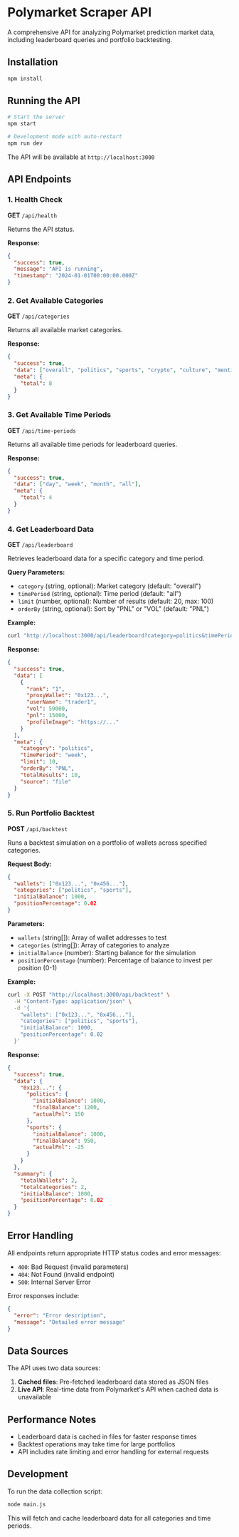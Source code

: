 # Polymarket Scraper API

A comprehensive API for analyzing Polymarket prediction market data, including leaderboard queries and portfolio backtesting.

## Installation

```bash
npm install
```

## Running the API

```bash
# Start the server
npm start

# Development mode with auto-restart
npm run dev
```

The API will be available at `http://localhost:3000`

## API Endpoints

### 1. Health Check
**GET** `/api/health`

Returns the API status.

**Response:**
```json
{
  "success": true,
  "message": "API is running",
  "timestamp": "2024-01-01T00:00:00.000Z"
}
```

### 2. Get Available Categories
**GET** `/api/categories`

Returns all available market categories.

**Response:**
```json
{
  "success": true,
  "data": ["overall", "politics", "sports", "crypto", "culture", "mentions", "weather", "economics"],
  "meta": {
    "total": 8
  }
}
```

### 3. Get Available Time Periods
**GET** `/api/time-periods`

Returns all available time periods for leaderboard queries.

**Response:**
```json
{
  "success": true,
  "data": ["day", "week", "month", "all"],
  "meta": {
    "total": 4
  }
}
```

### 4. Get Leaderboard Data
**GET** `/api/leaderboard`

Retrieves leaderboard data for a specific category and time period.

**Query Parameters:**
- `category` (string, optional): Market category (default: "overall")
- `timePeriod` (string, optional): Time period (default: "all")
- `limit` (number, optional): Number of results (default: 20, max: 100)
- `orderBy` (string, optional): Sort by "PNL" or "VOL" (default: "PNL")

**Example:**
```bash
curl "http://localhost:3000/api/leaderboard?category=politics&timePeriod=week&limit=10"
```

**Response:**
```json
{
  "success": true,
  "data": [
    {
      "rank": "1",
      "proxyWallet": "0x123...",
      "userName": "trader1",
      "vol": 50000,
      "pnl": 15000,
      "profileImage": "https://..."
    }
  ],
  "meta": {
    "category": "politics",
    "timePeriod": "week",
    "limit": 10,
    "orderBy": "PNL",
    "totalResults": 10,
    "source": "file"
  }
}
```

### 5. Run Portfolio Backtest
**POST** `/api/backtest`

Runs a backtest simulation on a portfolio of wallets across specified categories.

**Request Body:**
```json
{
  "wallets": ["0x123...", "0x456..."],
  "categories": ["politics", "sports"],
  "initialBalance": 1000,
  "positionPercentage": 0.02
}
```

**Parameters:**
- `wallets` (string[]): Array of wallet addresses to test
- `categories` (string[]): Array of categories to analyze
- `initialBalance` (number): Starting balance for the simulation
- `positionPercentage` (number): Percentage of balance to invest per position (0-1)

**Example:**
```bash
curl -X POST "http://localhost:3000/api/backtest" \
  -H "Content-Type: application/json" \
  -d '{
    "wallets": ["0x123...", "0x456..."],
    "categories": ["politics", "sports"],
    "initialBalance": 1000,
    "positionPercentage": 0.02
  }'
```

**Response:**
```json
{
  "success": true,
  "data": {
    "0x123...": {
      "politics": {
        "initialBalance": 1000,
        "finalBalance": 1200,
        "actualPnl": 150
      },
      "sports": {
        "initialBalance": 1000,
        "finalBalance": 950,
        "actualPnl": -25
      }
    }
  },
  "summary": {
    "totalWallets": 2,
    "totalCategories": 2,
    "initialBalance": 1000,
    "positionPercentage": 0.02
  }
}
```

## Error Handling

All endpoints return appropriate HTTP status codes and error messages:

- `400`: Bad Request (invalid parameters)
- `404`: Not Found (invalid endpoint)
- `500`: Internal Server Error

Error responses include:
```json
{
  "error": "Error description",
  "message": "Detailed error message"
}
```

## Data Sources

The API uses two data sources:
1. **Cached files**: Pre-fetched leaderboard data stored as JSON files
2. **Live API**: Real-time data from Polymarket's API when cached data is unavailable

## Performance Notes

- Leaderboard data is cached in files for faster response times
- Backtest operations may take time for large portfolios
- API includes rate limiting and error handling for external requests

## Development

To run the data collection script:
```bash
node main.js
```

This will fetch and cache leaderboard data for all categories and time periods.
